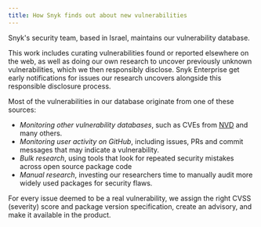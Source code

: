 ```yaml
---
title: How Snyk finds out about new vulnerabilities
---
```


Snyk's security team, based in Israel, maintains our vulnerability database. 

This work includes curating vulnerabilities found or reported elsewhere on the web, as well as doing our own research to uncover previously unknown vulnerabilities, which we then responsibly disclose. Snyk Enterprise get early notifications for issues our research uncovers alongside this responsible disclosure process.

Most of the vulnerabilities in our database originate from one of these sources:

* *Monitoring other vulnerability databases*, such as CVEs from [NVD](https://nvd.nist.gov/) and many others.
* *Monitoring user activity on GitHub*, including issues, PRs and commit messages that may indicate a vulnerability.
* *Bulk research*, using tools that look for repeated security mistakes across open source package code
* *Manual research*, investing our researchers time to manually audit more widely used packages for security flaws.

For every issue deemed to be a real vulnerability, we assign the right CVSS (severity) score and package version specification, create an advisory, and make it available in the product. 
